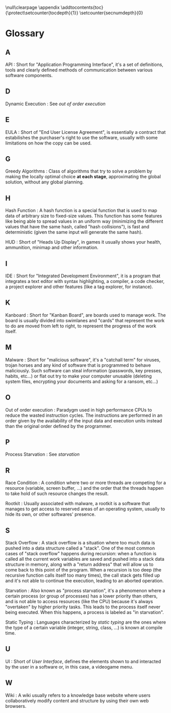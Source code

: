 \null\clearpage
\appendix
\addtocontents{toc}{\protect\setcounter{tocdepth}{1}}
\setcounter{secnumdepth}{0}

Glossary
========

A
--

API
: Short for "Application Programming Interface", it's a set of definitions, tools and clearly defined methods of communication between various software components.

D
--

Dynamic Execution
: See *out of order execution*

E
--

EULA
: Short of "End User License Agreement", is essentially a contract that estabilishes the purchaser's right to use the software, usually with some limitations on how the copy can be used.

G
--

Greedy Algorithms
: Class of algorithms that try to solve a problem by making the locally optimal choice **at each stage**, approximating the global solution, without any global planning.

H
--

Hash Function
: A hash function is a special function that is used to map data of arbitrary size to fixed-size values. This function has some features like being able to spread values in an uniform way (minimizing the different values that have the same hash, called "hash collisions"), is fast and deterministic (given the same input will generate the same hash).

HUD
: Short of "Heads Up Display", in games it usually shows your health, ammunition, minimap and other information.

I
--

IDE
: Short for "Integrated Development Environment", it is a program that integrates a text editor with syntax highlighting, a compiler, a code checker, a project explorer and other features (like a tag explorer, for instance).

K
--

Kanboard
: Short for "Kanban Board", are boards used to manage work. The board is usually divided into swimlanes and "cards" that represent the work to do are moved from left to right, to represent the progress of the work itself.

M
--

Malware
: Short for "malicious software", it's a "catchall term" for viruses, trojan horses and any kind of software that is programmed to behave maliciously. Such software can steal information (passwords, key presses, habits, etc...) or flat out try to make your computer unusable (deleting system files, encrypting your documents and asking for a ransom, etc...)

O
--

Out of order execution
: Paradygm used in high performance CPUs to reduce the wasted instruction cycles. The instructions are performed in an order given by the availability of the input data and execution units instead than the original order defined by the programmer.

P
--

Process Starvation
: See *starvation*

R
--

Race Condition
: A condition where two or more threads are competing for a resource (variable, screen buffer, ...) and the order that the threads happen to take hold of such resource changes the result.

Rootkit
: Usually associated with malware, a rootkit is a software that manages to get access to reserved areas of an operating system, usually to hide its own, or other softwares' presence.

S
--

Stack Overflow
: A stack overflow is a situation where too much data is pushed into a data structure called a "stack". One of the most common cases of "stack overflow" happens during recursion: when a function is called all the current work variables are saved and pushed into a stack data structure in memory, along with a "return address" that will allow us to come back to this point of the program. When a recursion is too deep (the recursive function calls itself too many times), the call stack gets filled up and it's not able to continue the execution, leading to an aborted operation.

Starvation
: Also known as "process starvation", it's a phenomenon where a certain process (or group of processes) has a lower priority than others, and is not able to access resources (like the CPU) because it's always "overtaken" by higher priority tasks. This leads to the process itself never being executed. When this happens, a process is labeled as "in starvation".

Static Typing
: Languages characterized by *static typing* are the ones where the type of a certain variable (integer, string, class, ...) is known at compile time.

U
--

UI
: Short of *User Interface*, defines the elements shown to and interacted by the user in a software or, in this case, a videogame menu.

W
--

Wiki
: A wiki usually refers to a knowledge base website where users collaboratively modify content and structure by using their own web browsers.
